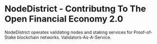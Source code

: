 # NodeDistrict - Contributng To The Open Financial Economy 2.0
NodeDistrict operates validating nodes and staking services for Proof-of-Stake blockchain networks. Validators-As-A-Service.
